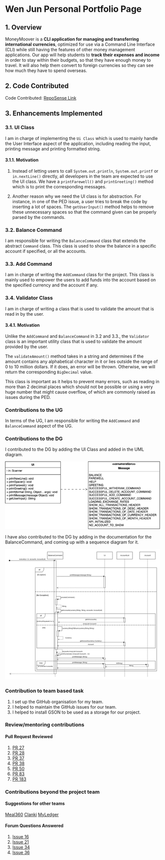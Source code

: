 # Wen Jun Personal Portfolio Page

## 1. Overview

MoneyMoover is a **CLI application for managing and transferring international currencies**, optimized for use via a Command Line Interface (CLI) while still having the features of other money management applications. Our app will help students to **track their expenses and income** in order to stay within their budgets, so that they have enough money to travel. It will also help them convert to foreign currencies so they can see how much they have to spend overseas.

## 2. Code Contributed

Code Contributed: [RepoSense Link](https://nus-cs2113-ay2223s2.github.io/tp-dashboard/?search=woowenjun99&sort=groupTitle&sortWithin=title&timeframe=commit&mergegroup=&groupSelect=groupByRepos&breakdown=true&checkedFileTypes=docs~functional-code~test-code~other&since=2023-02-17)

## 3. Enhancements Implemented

### 3.1. UI Class

I am in charge of implementing the `Ui Class` which is used to mainly handle the User Interface aspect of the application, including reading the input, printing message and printing formatted string.

#### 3.1.1. Motivation

1. Instead of letting users to call `System.out.println`, `System.out.printf` or `in.nextLine()` directly, all developers in the team are expected to use the UI class. We have a `printFarewell()` and `printGreeting()` method which is to print the corresponding messages.

2. Another reason why we need the UI class is for abstraction. For instance, in one of the PED issue, a user tries to break the code by inserting a lot of spaces. The `getUserInput()` method helps to remove these unnecessary spaces so that the command given can be properly parsed by the commands.

### 3.2. Balance Command

I am responsible for writing the `BalanceCommand` class that extends the abstract `Command` class. This class is used to show the balance in a specific account if specified, or all the accounts.

### 3.3. Add Command

I am in charge of writing the `AddCommand` class for the project. This class is mainly used to empower the users to add funds into the account based on the specified currency and the account if any.

### 3.4. Validator Class

I am in charge of writing a class that is used to validate the amount that is read in by the user.

#### 3.4.1. Motivation

Unlike the `AddCommand` and `BalanceCommand` in 3.2 and 3.3., the `Validator` class is an important utility class that is used to validate the amount provided by the user.

The `validateAmount()` method takes in a string and determines if the amount contains any alphabetical character in it or lies outside the range of 0 to 10 million dollars. If it does, an error will be thrown. Otherwise, we will return the corresponding `BigDecimal` value.

This class is important as it helps to prevent many errors, such as reading in more than 2 decimal places which should not be possible or using a very huge number that might cause overflow, of which are commonly raised as issues during the PED.

### Contributions to the UG

In terms of the UG, I am responsible for writing the `AddCommand` and `BalanceCommand` aspect of the UG.

### Contributions to the DG

I contributed to the DG by adding the UI Class and added in the UML diagram.

![Images](../images/UiClassDiagram.png)

I have also contributed to the DG by adding in the documentation for the BalanceCommand, and coming up with a sequence diagram for it.

![Images](../images/BalanceSeqDiagram.png)

### Contribution to team based task

1. I set up the GitHub organisation for my team.
2. I helped to maintain the GitHub issues for our team.
3. I helped to install GSON to be used as a storage for our project.

### Review/mentoring contributions

#### Pull Request Reviewed

1. [PR 27](https://github.com/AY2223S2-CS2113-T13-1/tp/pull/27)
2. [PR 28](https://github.com/AY2223S2-CS2113-T13-1/tp/pull/28)
3. [PR 37](https://github.com/AY2223S2-CS2113-T13-1/tp/pull/37)
4. [PR 38](https://github.com/AY2223S2-CS2113-T13-1/tp/pull/38)
5. [PR 50](https://github.com/AY2223S2-CS2113-T13-1/tp/pull/50)
6. [PR 83](https://github.com/AY2223S2-CS2113-T13-1/tp/pull/83)
7. [PR 183](https://github.com/AY2223S2-CS2113-T13-1/tp/pull/183)

### Contributions beyond the project team

#### Suggestions for other teams

[Meal360](https://github.com/nus-cs2113-AY2223S2/tp/pull/44)
[Clanki](https://github.com/nus-cs2113-AY2223S2/tp/pull/36)
[MyLedger](https://github.com/woowenjun99/ped)

#### Forum Questions Answered

1. [Issue 16](https://github.com/nus-cs2113-AY2223S2/forum/issues/16#issuecomment-1407394745)
2. [Issue 21](https://github.com/nus-cs2113-AY2223S2/forum/issues/21#issuecomment-1413058531)
3. [Issue 34](https://github.com/nus-cs2113-AY2223S2/forum/issues/34#issuecomment-1463500291)
4. [Issue 36](https://github.com/nus-cs2113-AY2223S2/forum/issues/36#issuecomment-1465348359)
